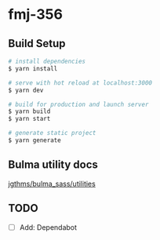 # fmj-356

## Build Setup

```bash
# install dependencies
$ yarn install

# serve with hot reload at localhost:3000
$ yarn dev

# build for production and launch server
$ yarn build
$ yarn start

# generate static project
$ yarn generate
```

## Bulma utility docs
[jgthms/bulma_sass/utilities](https://github.com/jgthms/bulma/tree/master/sass/utilities)

## TODO
- [ ] Add: Dependabot